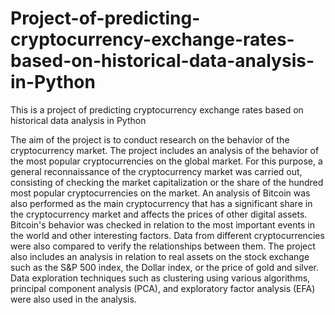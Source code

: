 # Project-of-predicting-cryptocurrency-exchange-rates-based-on-historical-data-analysis-in-Python
This is a project of predicting cryptocurrency exchange rates based on historical data analysis in Python

The aim of the project is to conduct research on the behavior of the cryptocurrency market. The project includes an analysis of the behavior of the most popular cryptocurrencies on the global market. For this purpose, a general reconnaissance of the cryptocurrency market was carried out, consisting of checking the market capitalization or the share of the hundred most popular cryptocurrencies on the market. An analysis of Bitcoin was also performed as the main cryptocurrency that has a significant share in the cryptocurrency market and affects the prices of other digital assets. Bitcoin's behavior was checked in relation to the most important events in the world and other interesting factors. Data from different cryptocurrencies were also compared to verify the relationships between them. The project also includes an analysis in relation to real assets on the stock exchange such as the S&P 500 index, the Dollar index, or the price of gold and silver. Data exploration techniques such as clustering using various algorithms, principal component analysis (PCA), and exploratory factor analysis (EFA) were also used in the analysis.
